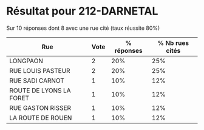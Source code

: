 # Résultat pour 212-DARNETAL

Sur 10 réponses dont 8 avec une rue cité (taux réussite 80%)

| Rue | Vote | % réponses | % Nb rues cités|
|-----|------|------------|----------------|
| LONGPAON | 2 | 20% | 25%|
| RUE LOUIS PASTEUR | 2 | 20% | 25%|
| RUE SADI CARNOT | 1 | 10% | 12%|
| ROUTE DE LYONS LA FORET | 1 | 10% | 12%|
| RUE GASTON RISSER | 1 | 10% | 12%|
| LA ROUTE DE ROUEN | 1 | 10% | 12%|
